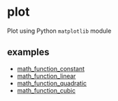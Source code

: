 # plot
Plot using Python `matplotlib` module


## examples
+ [math_function_constant](math_function_constant.ipynb)
+ [math_function_linear](math_function_linear.ipynb)
+ [math_function_quadratic](math_function_quadratic.ipynb)
+ [math_function_cubic](math_function_cubic.ipynb)